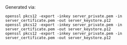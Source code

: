 Generated via:

    openssl pkcs12 -export -inkey server_private.pem -in server_certificate.pem -out server_keystore.p12
    openssl pkcs12 -export -inkey server_private.pem -in server_certificate.pem -out server_keystore.p12
    openssl pkcs12 -export -inkey server_private.pem -in server_certificate.pem -out server_keystore.p12
